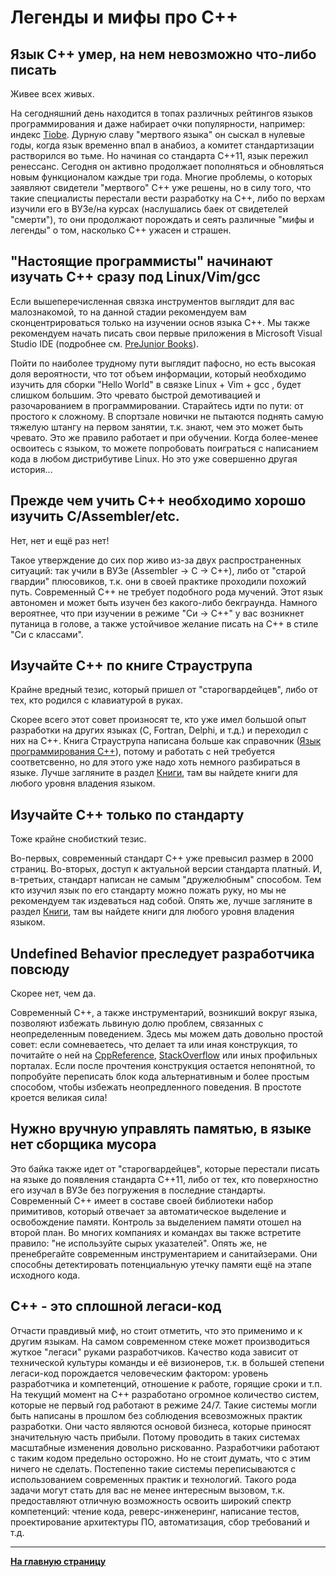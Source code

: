 # Легенды и мифы про C++

## Язык C++ умер, на нем невозможно что-либо писать

Живее всех живых. 

На сегодняшний день находится в топах различных рейтингов языков программирования и даже набирает очки популярности, например: индекс [Tiobe](https://www.tiobe.com/tiobe-index/). Дурную славу "мертвого языка" он сыскал в нулевые годы, когда язык временно впал в анабиоз, а комитет стандартизации растворился во тьме. Но начиная со стандарта C++11, язык пережил ренессанс. Сегодня он активно продолжает пополняться и обновляться новым функционалом каждые три года. Многие проблемы, о которых заявляют свидетели "мертвого" C++ уже решены, но в силу того, что такие специалисты перестали вести разработку на C++, либо по верхам изучили его в ВУЗе/на курсах (наслушались баек от свидетелей "смерти"), то они продолжают порождать и сеять различные "мифы и легенды" о том, насколько C++ ужасен и страшен.


## "Настоящие программисты" начинают изучать C++ сразу под Linux/Vim/gcc

Если вышеперечисленная связка инструментов выглядит для вас малознакомой, то на данной стадии рекомендуем вам сконцентрироваться только на изучении основ языка C++. Мы также рекомендуем начать писать свои первые приложения в Microsoft Visual Studio IDE (подробнее см. [PreJunior Books](Books/PreJunior.md)).

Пойти по наиболее трудному пути выглядит пафосно, но есть высокая доля вероятности, что тот объем информации, который необходимо изучить для сборки "Hello World" в связке Linux + Vim + gcc , будет слишком большим. Это чревато быстрой демотивацией и разочарованием в программировании. Старайтесь идти по пути: от простого к сложному. В спортзале новички не пытаются поднять самую тяжелую штангу на первом занятии, т.к. знают, чем это может быть чревато. Это же правило работает и при обучении. Когда более-менее освоитесь с языком, то можете попробовать поиграться с написанием кода в любом дистрибутиве Linux. Но это уже совершенно другая история...


## Прежде чем учить C++ необходимо хорошо изучить C/Assembler/etc.

Нет, нет и ещё раз нет! 

Такое утверждение до сих пор живо из-за двух распространенных ситуаций: так учили в ВУЗе (Assembler -> C -> C++), либо от "старой гвардии" плюсовиков, т.к. они в своей практике проходили похожий путь. Современный C++ не требует подобного рода мучений. Этот язык автономен и может быть изучен без какого-либо бекграунда. Намного вероятнее, что при изучении в режиме "Си -> С++" у вас возникнет путаница в голове, а также устойчивое желание писать на C++ в стиле "Си с классами".


## Изучайте C++ по книге Страуструпа

Крайне вредный тезис, который пришел от "старогвардейцев", либо от тех, кто родился с клавиатурой в руках. 

Скорее всего этот совет произносят те, кто уже имел большой опыт разработки на других языках (C, Fortran, Delphi, и т.д.) и переходил с них на C++. Книга Страуструпа написана больше как справочник ([Язык программирования C++](https://www.ozon.ru/product/yazyk-programmirovaniya-c-spetsialnoe-izdanie-straustrup-bern-straustrup-bern-210215691)), потому и работать с ней требуется соответсвенно, но для этого уже надо хоть немного разбираться в языке. Лучше загляните в раздел [Книги](Books.md), там вы найдете книги для любого уровня владения языком.  


## Изучайте C++ только по стандарту

Тоже крайне снобисткий тезис. 

Во-первых, современный стандарт C++ уже превысил размер в 2000 страниц. Во-вторых, доступ к актуальной версии стандарта платный. И, в-третьих, стандарт написан не самым "дружелюбным" способом. Тем кто изучил язык по его стандарту можно пожать руку, но мы не рекомендуем так издеваться над собой. Опять же, лучше загляните в раздел [Книги](Books.md), там вы найдете книги для любого уровня владения языком. 


## Undefined Behavior преследует разработчика повсюду

Скорее нет, чем да.

Современный C++, а также инструментарий, возникший вокруг языка, позволяют избежать львиную долю проблем, связанных с неопределенным поведением. Здесь мы можем дать довольно простой совет: если сомневаетесь, что делает та или иная конструкция, то почитайте о ней на [CppReference](https://en.cppreference.com), [StackOverflow](https://stackoverflow.com/) или иных профильных порталах. Если после прочтения конструкция остается непонятной, то попробуйте переписать блок кода альтернативным и более простым способом, чтобы избежать неопредленного поведения. В простоте кроется великая сила!


## Нужно вручную управлять памятью, в языке нет сборщика мусора

Это байка также идет от "старогвардейцев", которые перестали писать на языке до появления стандарта C++11, либо от тех, кто поверхностно его изучал в ВУЗе без погружения в последние стандарты. Современный C++ имеет в составе своей библиотеки набор примитивов, который отвечает за  автоматическое выделение и освобождение памяти. Контроль за выделением памяти отошел на второй план. Во многих компаниях и командах вы также встретите правило: "не используйте сырых указателей". Опять же, не пренебрегайте современным инструментарием и санитайзерами. Они способны детектировать потенциальную утечку памяти ещё на этапе исходного кода.


## C++ - это сплошной легаси-код

Отчасти правдивый миф, но стоит отметить, что это применимо и к другим языкам. На самом современном стеке может производиться жуткое "легаси" руками разработчиков. Качество кода зависит от технической культуры команды и её визионеров, т.к. в большей степени легаcи-код порождается человеческим фактором: уровень разработчика и компетенций, отношение к работе, горящие сроки и т.п. На текущий момент на C++ разработано огромное количество систем, которые не первый год работают в режиме 24/7. Такие системы могли быть написаны в прошлом без соблюдения всевозможных практик разработки. Они часто являются основой бизнеса, которые приносят значительную часть прибыли. Потому проводить в таких системах масштабные изменения довольно рискованно. Разработчики работают с таким кодом предельно осторожно. Но не стоит думать, что с этим ничего не сделать. Постепенно такие системы переписываются с использованием современных практик и технологий. Такого рода задачи могут стать для вас не менее интересным вызовом, т.к. предоставляют отличную возможность освоить широкий спектр компетенций: чтение кода, реверс-инженеринг, написание тестов, проектирование архитектуры ПО, автоматизация, сбор требований и т.д.

---

[**На главную страницу**](README.md)